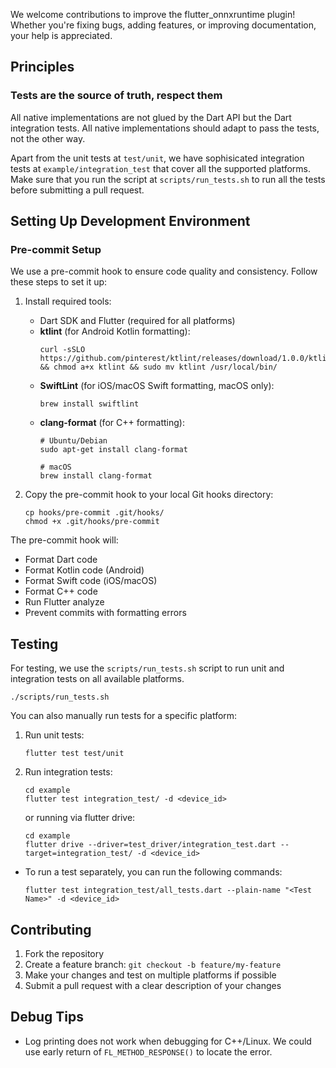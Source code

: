 
We welcome contributions to improve the flutter_onnxruntime plugin! Whether you're fixing bugs, adding features, or improving documentation, your help is appreciated.

## Principles

### Tests are the source of truth, respect them

All native implementations are not glued by the Dart API but the Dart integration tests. All native implementations should adapt to pass the tests, not the other way.

Apart from the unit tests at `test/unit`, we have sophisicated integration tests at `example/integration_test` that cover all the supported platforms. Make sure that you run the script at `scripts/run_tests.sh` to run all the tests before submitting a pull request.

## Setting Up Development Environment

### Pre-commit Setup
We use a pre-commit hook to ensure code quality and consistency. Follow these steps to set it up:

1. Install required tools:
   - Dart SDK and Flutter (required for all platforms)
   - **ktlint** (for Android Kotlin formatting):
     ```
     curl -sSLO https://github.com/pinterest/ktlint/releases/download/1.0.0/ktlint && chmod a+x ktlint && sudo mv ktlint /usr/local/bin/
     ```
   - **SwiftLint** (for iOS/macOS Swift formatting, macOS only):
     ```
     brew install swiftlint
     ```
   - **clang-format** (for C++ formatting):
     ```
     # Ubuntu/Debian
     sudo apt-get install clang-format
     
     # macOS
     brew install clang-format
     ```

2. Copy the pre-commit hook to your local Git hooks directory:
   ```
   cp hooks/pre-commit .git/hooks/
   chmod +x .git/hooks/pre-commit
   ```

The pre-commit hook will:
- Format Dart code
- Format Kotlin code (Android)
- Format Swift code (iOS/macOS)
- Format C++ code
- Run Flutter analyze
- Prevent commits with formatting errors

## Testing

For testing, we use the `scripts/run_tests.sh` script to run unit and integration tests on all available platforms.

```
./scripts/run_tests.sh
```

You can also manually run tests for a specific platform:

1. Run unit tests:
    ```
    flutter test test/unit
    ```
2. Run integration tests:
    ```
    cd example
    flutter test integration_test/ -d <device_id>
    ```
    or running via flutter drive:
    ```
    cd example
    flutter drive --driver=test_driver/integration_test.dart --target=integration_test/ -d <device_id>
    ```
  * To run a test separately, you can run the following commands:
    ```
    flutter test integration_test/all_tests.dart --plain-name "<Test Name>" -d <device_id>
    ```

## Contributing
1. Fork the repository
2. Create a feature branch: `git checkout -b feature/my-feature`
3. Make your changes and test on multiple platforms if possible
4. Submit a pull request with a clear description of your changes

## Debug Tips
* Log printing does not work when debugging for C++/Linux. We could use early return of `FL_METHOD_RESPONSE()` to locate the error.
